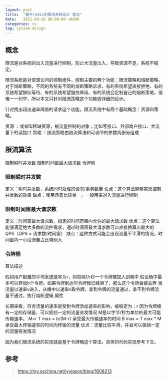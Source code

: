 ```yaml
---
layout: post
title:  "基于redis的限流系统设计 笔记"
date:   2021-09-26 00:00:00 +0800
categories: cs
tag: system-design
---
```


## 概念

限流是对系统的出入流量进行控制，防止大流量出入，导致资源不足，系统不稳定。

限流系统是对资源访问的控制组件，控制主要的两个功能：限流策略和熔断策略，对于熔断策略，不同的系统有不同的熔断策略诉求，有的系统希望直接拒绝、有的系统希望排队等待、有的系统希望服务降级、有的系统会定制自己的熔断策略，很难一一列举，所以本文只针对限流策略这个功能做详细的设计。

针对找出超出速率阈值的请求这个功能，限流系统中有两个基础概念：资源和策略。

资源 ：或者叫稀缺资源，被流量控制的对象；比如写接口、外部商户接口、大流量下的读接口
策略 ：限流策略由限流算法和可调节的参数两部分组成

## 限流算法

限制瞬时并发数
限制时间窗最大请求数
令牌桶

### 限制瞬时并发数

定义：瞬时并发数，系统同时处理的请求/事务数量
优点：这个算法能够实现控制并发数的效果
缺点：使用场景比较单一，一般用来对入流量进行控制

### 限制时间窗最大请求数

定义：时间窗最大请求数，指定的时间范围内允许的最大请求数
优点：这个算法能够满足绝大多数的流控需求，通过时间窗最大请求数可以直接换算出最大的QPS（QPS = 请求数/时间窗）
缺点：这种方式可能会出现流量不平滑的情况，时间窗内一小段流量占比特别大

### 令牌桶

算法描述

假如用户配置的平均发送速率为r，则每隔1/r秒一个令牌被加入到桶中
假设桶中最多可以存放b个令牌。如果令牌到达时令牌桶已经满了，那么这个令牌会被丢弃
当流量以速率v进入，从桶中以速率v取令牌，拿到令牌的流量通过，拿不到令牌流量不通过，执行熔断逻辑
属性

长期来看，符合流量的速率是受到令牌添加速率的影响，被稳定为：r
因为令牌桶有一定的存储量，可以抵挡一定的流量突发情况 
M是以字节/秒为单位的最大可能传输速率。 M>r
T max = b/(M-r) 承受最大传输速率的时间
B max = T max * M 承受最大传输速率的时间内传输的流量
优点：流量比较平滑，并且可以抵挡一定的流量突发情况

因为我们限流系统的实现就是基于令牌桶这个算法，具体的代码实现参考下文。

## 参考

> https://my.oschina.net/lyyjason/blog/1608213